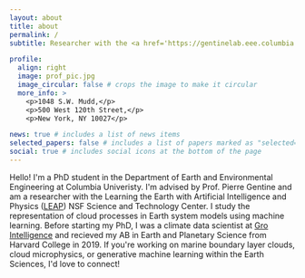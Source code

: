 ```yaml
---
layout: about
title: about
permalink: /
subtitle: Researcher with the <a href='https://gentinelab.eee.columbia.edu/home'>Gentine Lab, Columbia University</a>.

profile:
  align: right
  image: prof_pic.jpg
  image_circular: false # crops the image to make it circular
  more_info: >
    <p>1048 S.W. Mudd,</p>
    <p>500 West 120th Street,</p>
    <p>New York, NY 10027</p>

news: true # includes a list of news items
selected_papers: false # includes a list of papers marked as "selected={true}"
social: true # includes social icons at the bottom of the page
---
```


Hello! I'm a PhD student in the Department of Earth and Environmental Engineering at Columbia Univeristy. I'm advised by Prof. Pierre Gentine and am a researcher with the Learning the Earth with Artificial Intelligence and Physics ([LEAP](https://leap.columbia.edu/)) NSF Science and Technology Center. I study the representation of cloud processes in Earth system models using machine learning. Before starting my PhD, I was a climate data scientist at [Gro Intelligence](https://www.gro-intelligence.com/) and recieved my AB in Earth and Planetary Science from Harvard College in 2019. If you're working on marine boundary layer clouds, cloud microphysics, or generative machine learning within the Earth Sciences, I'd love to connect!
